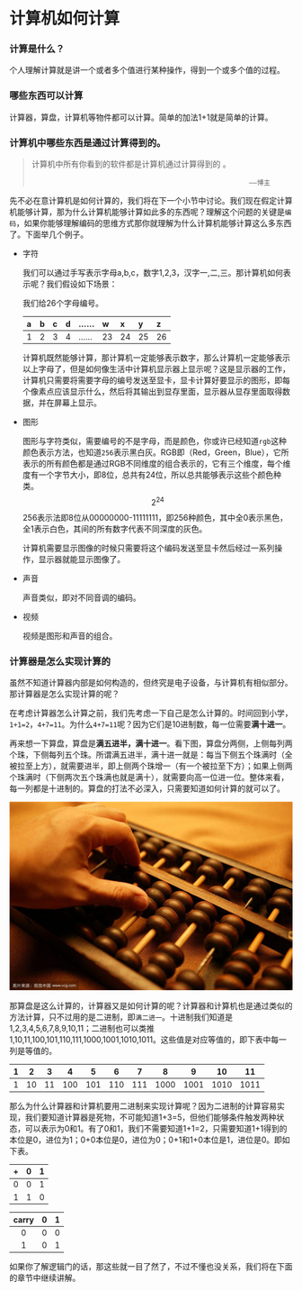 # 计算机如何计算





### 计算是什么？

个人理解计算就是讲一个或者多个值进行某种操作，得到一个或多个值的过程。

[计算（英语：Calculation）是一种将“单一或多个的输入值”转换为“单一或多个的结果”的一种思考过程。]: https://zh.wikipedia.org/wiki/%E8%AE%A1%E7%AE%97	"Wikipedia"

### 哪些东西可以计算

计算器，算盘，计算机等物件都可以计算。简单的加法1+1就是简单的计算。



### 计算机中哪些东西是通过计算得到的。

> 计算机中所有你看到的软件都是计算机通过计算得到的 。
>
> 															——博主



先不必在意计算机是如何计算的，我们将在下一个小节中讨论。我们现在假定计算机能够计算，那为什么计算机能够计算如此多的东西呢？理解这个问题的关键是`编码`，如果你能够理解编码的思维方式那你就理解为什么计算机能够计算这么多东西了。下面举几个例子。



* 字符

  我们可以通过手写表示字母a,b,c，数字1,2,3，汉字一,二,三。那计算机如何表示呢？我们假设如下场景：

  我们给26个字母编号。

  | a    | b    | c    | d    | ……   | w    | x    | y    | z    |
  | ---- | ---- | ---- | ---- | ---- | ---- | ---- | ---- | ---- |
  | 1    | 2    | 3    | 4    | ……   | 23   | 24   | 25   | 26   |

  计算机既然能够计算，那计算机一定能够表示数字，那么计算机一定能够表示以上字母了，但是如何像生活中计算机显示器上显示呢？这是显示器的工作，计算机只需要将需要字母的编号发送至显卡，显卡计算好要显示的图形，即每个像素点应该显示什么，然后将其输出到显存里面，显示器从显存里面取得数据，并在屏幕上显示。

* 图形

  图形与字符类似，需要编号的不是字母，而是颜色，你或许已经知道`rgb`这种颜色表示方法，也知道`256`表示黑白灰。RGB即（Red，Green，Blue），它所表示的所有颜色都是通过RGB不同维度的组合表示的，它有三个维度，每个维度有一个字节大小，即8位，总共有24位，所以总共能够表示这些个颜色种类。
  $$
  2^24
  $$
  256表示法即8位从00000000-11111111，即256种颜色，其中全0表示黑色，全1表示白色，其间的所有数字代表不同深度的灰色。

  计算机需要显示图像的时候只需要将这个编码发送至显卡然后经过一系列操作，显示器就能显示图像了。

* 声音

  声音类似，即对不同音调的编码。

* 视频

  视频是图形和声音的组合。



### 计算器是怎么实现计算的

虽然不知道计算器内部是如何构造的，但终究是电子设备，与计算机有相似部分。那计算器是怎么实现计算的呢？



在考虑计算器怎么计算之前，我们先考虑一下自己是怎么计算的。时间回到小学，`1+1=2`，`4+7=11`。为什么`4+7=11`呢？因为它们是10进制数，每一位需要**满十进一**。



再来想一下算盘，算盘是**满五进半，满十进一**。看下图，算盘分两侧，上侧每列两个珠，下侧每列五个珠。所谓满五进半，满十进一就是：每当下侧五个珠满时（全被拉至上方），就需要进半，即上侧两个珠增一（有一个被拉至下方）；如果上侧两个珠满时（下侧两次五个珠满也就是满十），就需要向高一位进一位。整体来看，每一列都是十进制的。算盘的打法不必深入，只需要知道如何计算的就可以了。

![](../pics/算盘.jpg)



那算盘是这么计算的，计算器又是如何计算的呢？计算器和计算机也是通过类似的方法计算，只不过用的是二进制，即`满二进一`。十进制我们知道是1,2,3,4,5,6,7,8,9,10,11；二进制也可以类推1,10,11,100,101,110,111,1000,1001,1010,1011。这些值是对应等值的，即下表中每一列是等值的。



| 1    | 2    | 3    | 4    | 5    | 6    | 7    | 8    | 9    | 10   | 11   |
| ---- | ---- | ---- | ---- | ---- | ---- | ---- | ---- | ---- | ---- | ---- |
| 1    | 10   | 11   | 100  | 101  | 110  | 111  | 1000 | 1001 | 1010 | 1011 |



那么为什么计算器和计算机要用二进制来实现计算呢？因为二进制的计算容易实现，我们要知道计算器是死物，不可能知道1+3=5，但他们能够条件触发两种状态，可以表示为0和1。有了0和1，我们不需要知道1+1=2，只需要知道1+1得到的本位是0，进位为1；0+0本位是0，进位为0；0+1和1+0本位是1，进位是0。即如下表。



|  +   |  0   |  1   |
| :--: | :--: | :--: |
|  0   |  0   |  1   |
|  1   |  1   |  0   |

| carry |  0   |  1   |
| :---: | :--: | :--: |
|   0   |  0   |  0   |
|   1   |  0   |  1   |

[^carry]: 即进位



如果你了解逻辑门的话，那这些就一目了然了，不过不懂也没关系，我们将在下面的章节中继续讲解。